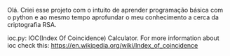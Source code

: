 Olá. 
Criei esse projeto com o intuito de aprender programação básica com o python e ao mesmo tempo aprofundar o meu conhecimento a cerca da criptografia RSA.

ioc.py:
  IOC(Index Of Coincidence) Calculator. For more information about ioc check this: https://en.wikipedia.org/wiki/Index_of_coincidence
